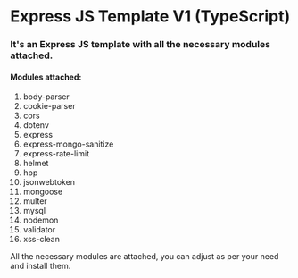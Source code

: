 # Express JS Template V1 (TypeScript)

### It's an Express JS template with all the necessary modules attached.

#### Modules attached:

1. body-parser
2. cookie-parser
3. cors
4. dotenv
5. express
6. express-mongo-sanitize
7. express-rate-limit
8. helmet
9. hpp
10. jsonwebtoken
11. mongoose
12. multer
13. mysql
14. nodemon
15. validator
16. xss-clean

All the necessary modules are attached, you can adjust as per your need and install them.
